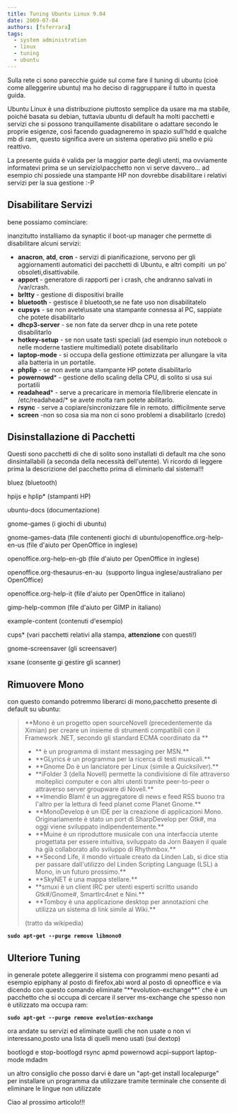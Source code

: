 ```yaml
---
title: Tuning Ubuntu Linux 9.04
date: 2009-07-04
authors: [fsferrara]
tags:
  - system administration
  - linux
  - tuning
  - ubuntu
---
```

Sulla rete ci sono parecchie guide sul come fare il tuning di ubuntu (cioè come alleggerire ubuntu) ma ho deciso di raggruppare il tutto in questa guida.

Ubuntu Linux è una distribuzione piuttosto semplice da usare ma ma stabile, poiché basata su debian, tuttavia ubuntu di default ha molti pacchetti e servizi che si possono tranquillamente disabilitare o adattare secondo le proprie esigenze, così facendo guadagneremo in spazio sull'hdd e qualche mb di ram, questo significa avere un sistema operativo più snello e più reattivo.

La presente guida è valida per la maggior parte degli utenti, ma ovviamente informatevi prima se un servizio\pacchetto non vi serve davvero... ad esempio chi possiede una stampante HP non dovrebbe disabilitare i relativi servizi per la sua gestione :-P

<!-- truncate -->

## Disabilitare Servizi

bene possiamo cominciare:

inanzitutto installiamo da synaptic il boot-up manager che permette di disabilitare alcuni servizi:

  * **anacron**, **atd**, **cron** - servizi di pianificazione, servono per gli aggiornamenti automatici dei pacchetti di Ubuntu, e altri compiti  un po' obsoleti,disattivabile.
  * **apport** - generatore di rapporti per i crash, che andranno salvati in /var/crash.
  * **brltty** - gestione di dispositivi braille
  * **bluetooth** - gestisce il bluetooth,se ne fate uso non disabilitatelo
  * **cupsys** - se non avete\usate una stampante connessa al PC, sappiate che potete disabilitarlo
  * **dhcp3-server** - se non fate da server dhcp in una rete potete disabilitarlo
  * **hotkey-setup** - se non usate tasti speciali (ad esempio inun notebook o nelle moderne tastiere multimediali) potete disabilitarlo
  * **laptop-mode** - si occupa della gestione ottimizzata per allungare la vita alla batteria in un portatile.
  * **phplip** - se non avete una stampante HP potete disabilitarlo
  * **powernowd*** - gestione dello scaling della CPU, di solito si usa sui portatili
  * **readahead*** - serve a precaricare in memoria file/librerie elencate in /etc/readahead/* se avete molta ram potete abilitarlo.
  * **rsync** - serve a copiare/sincronizzare file in remoto. difficilmente serve
  * **screen** -non so cosa sia ma non ci sono problemi a disabilitarlo (credo)

## Disinstallazione di Pacchetti

Questi sono pacchetti di che di solito sono installati di default ma che sono dinsintallabili (a seconda della necessità dell'utente). Vi ricordo di leggere prima la descrizione del pacchetto prima di eliminarlo dal sistema!!!

bluez (bluetooth)

hpijs e hplip* (stampanti HP)

ubuntu-docs (documentazione)

gnome-games (i giochi di ubuntu)

gnome-games-data (file contenenti giochi di ubuntu)openoffice.org-help-en-us (file d'aiuto per OpenOffice in inglese)

openoffice.org-help-en-gb (file d'aiuto per OpenOffice in inglese)

openoffice.org-thesaurus-en-au  (supporto lingua inglese/australiano per OpenOffice)

openoffice.org-help-it (file d'aiuto per OpenOffice in italiano)

gimp-help-common (file d'aiuto per GIMP in italiano)

example-content (contenuti d'esempio)

cups* (vari pacchetti relativi alla stampa, **attenzione** con questi!)

gnome-screensaver (gli screensaver)

xsane (consente gi gestire gli scanner)

## Rimuovere Mono

con questo comando potremmo liberarci di mono,pacchetto presente di default su ubuntu:

> <p>
>   **Mono è un progetto open sourceNovell (precedentemente da Ximian) per creare un insieme di strumenti compatibili con il Framework .NET, secondo gli standard ECMA coordinato da **
> </p>
>
> <ul>
>   <li>
>     ** è un programma di instant messaging per MSN.**
>   </li>
>   <li>
>     **GLyrics è un programma per la ricerca di testi musicali.**
>   </li>
>   <li>
>     **Gnome Do è un lanciatore per Linux (simile a Quicksilver).**
>   </li>
>   <li>
>     **iFolder 3 (della Novell) permette la condivisione di file attraverso molteplici computer e con altri utenti tramite peer-to-peer o attraverso server groupware di Novell.**
>   </li>
>   <li>
>     **Imendio Blam! è un aggregatore di news e feed RSS buono tra l'altro per la lettura di feed planet come Planet Gnome.**
>   </li>
>   <li>
>     **MonoDevelop è un IDE per la creazione di applicazioni Mono. Originariamente è stato un port di SharpDevelop per Gtk#, ma oggi viene sviluppato indipendentemente.**
>   </li>
>   <li>
>     **Muine è un riproduttore musicale con una interfaccia utente progettata per essere intuitiva, sviluppato da Jorn Baayen il quale ha già collaborato allo sviluppo di Rhythmbox.**
>   </li>
>   <li>
>     **Second Life, il mondo virtuale creato da Linden Lab, si dice stia per passare dall'utilizzo del Linden Scripting Language (LSL) a Mono, in un futuro prossimo.**
>   </li>
>   <li>
>     **SkyNET è una mappa stellare.**
>   </li>
>   <li>
>     **smuxi è un client IRC per utenti esperti scritto usando Gtk#/Gnome#, SmartIrc4net e Nini.**
>   </li>
>   <li>
>     **Tomboy è una applicazione desktop per annotazioni che utilizza un sistema di link simile al Wiki.**
>   </li>
> </ul>
>
> <p>
>   (tratto da wikipedia)
> </p>

**`sudo apt-get --purge remove libmono0`**

<h2>
  Ulteriore Tuning
</h2>

<p>
  in generale potete alleggerire il sistema con programmi meno pesanti ad esempio epiphany al posto di firefox,abi word al posto di opneoffice e via dicendo con questo comando eliminate "**evolution-exchange**" che è un pacchetto che si occupa di cercare il server ms-exchange che spesso non è utilizzato ma occupa ram:
</p>

**`sudo apt-get --purge remove evolution-exchange`**

<p>
  ora andate su servizi ed eliminate quelli che non usate o non vi interessano,posto una lista di quelli meno usati (sui dextop)
</p>

<p>
  bootlogd e stop-bootlogd  
 rsync  
 apmd  
 powernowd  
 acpi-support  
 laptop-mode  
 mdadm
</p>

un altro consiglio che posso darvi è dare un "apt-get install localepurge" per installare un programma da utilizzare tramite terminale che consente di eliminare le lingue non utilizzate

Ciao al prossimo articolo!!!
